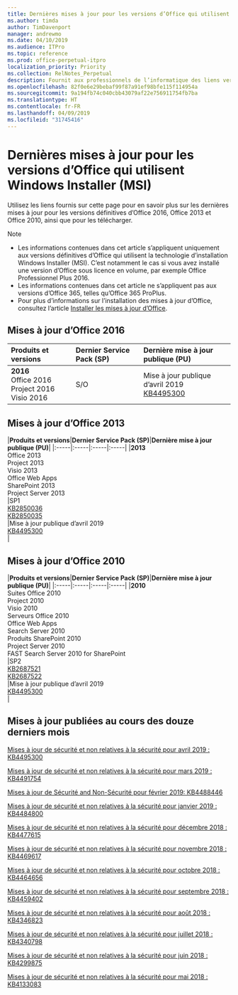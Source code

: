 ```yaml
---
title: Dernières mises à jour pour les versions d’Office qui utilisent Windows Installer (MSI)
ms.author: timda
author: TimDavenport
manager: andrewmo
ms.date: 04/10/2019
ms.audience: ITPro
ms.topic: reference
ms.prod: office-perpetual-itpro
localization_priority: Priority
ms.collection: RelNotes_Perpetual
description: Fournit aux professionnels de l’informatique des liens vers les dernières informations sur les mises à jour pour les versions définitives d’Office 2016, Office 2013 et Office 2010
ms.openlocfilehash: 82f0e6e29bebaf99f87a91ef98bfe115f114954a
ms.sourcegitcommit: 9a194fb74c040cbb43079af22e756911754fb7ba
ms.translationtype: HT
ms.contentlocale: fr-FR
ms.lasthandoff: 04/09/2019
ms.locfileid: "31745416"
---
```

# <a name="latest-updates-for-versions-of-office-that-use-windows-installer-msi"></a>Dernières mises à jour pour les versions d’Office qui utilisent Windows Installer (MSI)

Utilisez les liens fournis sur cette page pour en savoir plus sur les dernières mises à jour pour les versions définitives d’Office 2016, Office 2013 et Office 2010, ainsi que pour les télécharger.
  
 
> [!NOTE]
> - Les informations contenues dans cet article s’appliquent uniquement aux versions définitives d’Office qui utilisent la technologie d’installation Windows Installer (MSI). C’est notamment le cas si vous avez installé une version d’Office sous licence en volume, par exemple Office Professionnel Plus 2016.
> - Les informations contenues dans cet article ne s’appliquent pas aux versions d’Office 365, telles qu’Office 365 ProPlus.
> - Pour plus d’informations sur l’installation des mises à jour d’Office, consultez l’article [Installer les mises à jour d’Office](https://support.office.com/article/2ab296f3-7f03-43a2-8e50-46de917611c5). 


## <a name="office-2016-updates"></a>Mises à jour d’Office 2016

|**Produits et versions**|**Dernier Service Pack (SP)**|**Dernière mise à jour publique (PU)**|
|:-----|:-----|:-----|
|**2016** <br/> Office 2016  <br/> Project 2016  <br/> Visio 2016  <br/> |S/O  <br/> |Mise à jour publique d’avril 2019  <br/> [KB4495300](https://support.microsoft.com/help/4495300) <br/> |
   
## <a name="office-2013-updates"></a>Mises à jour d’Office 2013

|**Produits et versions**|**Dernier Service Pack (SP)**|**Dernière mise à jour publique (PU)**|
|:-----|:-----|:-----|:-----|
|**2013** <br/> Office 2013  <br/> Project 2013  <br/> Visio 2013  <br/> Office Web Apps  <br/> SharePoint 2013  <br/> Project Server 2013  <br/> |SP1 <br/> [KB2850036](https://support.microsoft.com/kb/2850036) <br/>[KB2850035](https://support.microsoft.com/kb/2850035) <br/> |Mise à jour publique d’avril 2019  <br/> [KB4495300](https://support.microsoft.com/help/4495300) <br/> |
   
## <a name="office-2010-updates"></a>Mises à jour d’Office 2010

|**Produits et versions**|**Dernier Service Pack (SP)**|**Dernière mise à jour publique (PU)**|
|:-----|:-----|:-----|:-----|
|**2010** <br/> Suites Office 2010  <br/> Project 2010  <br/> Visio 2010  <br/> Serveurs Office 2010  <br/> Office Web Apps  <br/> Search Server 2010  <br/> Produits SharePoint 2010  <br/> Project Server 2010  <br/> FAST Search Server 2010 for SharePoint  <br/> |SP2 <br/>[KB2687521](https://support.microsoft.com/kb/2687521) <br/> [KB2687522](https://support.microsoft.com/kb/2687522) <br/> |Mise à jour publique d’avril 2019 <br/>[KB4495300](https://support.microsoft.com/help/4495300) <br/>|
   

   
## <a name="updates-released-in-past-12-months"></a>Mises à jour publiées au cours des douze derniers mois

[Mises à jour de sécurité et non relatives à la sécurité pour avril 2019 : KB4495300](https://support.microsoft.com/en-us/help/4495300)

[Mises à jour de sécurité et non relatives à la sécurité pour mars 2019 : KB4491754](https://support.microsoft.com/en-us/help/4491754) 

[Mises à jour de Sécurité and Non-Sécurité pour février 2019: KB4488446](https://support.microsoft.com/help/4488446)

[Mises à jour de sécurité et non relatives à la sécurité pour janvier 2019 : KB4484800](https://support.microsoft.com/help/4484800)

[Mises à jour de sécurité et non relatives à la sécurité pour décembre 2018 : KB4477615](https://support.microsoft.com/help/4477615)

[Mises à jour de sécurité et non relatives à la sécurité pour novembre 2018 : KB4469617](https://support.microsoft.com/help/4469617)

[Mises à jour de sécurité et non relatives à la sécurité pour octobre 2018 : KB4464656](https://support.microsoft.com/help/4464656)

[Mises à jour de sécurité et non relatives à la sécurité pour septembre 2018 : KB4459402](https://support.microsoft.com/help/4459402) 

[Mises à jour de sécurité et non relatives à la sécurité pour août 2018 : KB4346823](https://support.microsoft.com/help/4346823)   

[Mises à jour de sécurité et non relatives à la sécurité pour juillet 2018 : KB4340798](https://support.microsoft.com/help/4340798)   

[Mises à jour de sécurité et non relatives à la sécurité pour juin 2018 : KB4299875](https://support.microsoft.com/help/4299875)  

[Mises à jour de sécurité et non relatives à la sécurité pour mai 2018 : KB4133083 ](https://support.microsoft.com/en-us/help/4133083)
  
 
  
 
  

  
   
  
